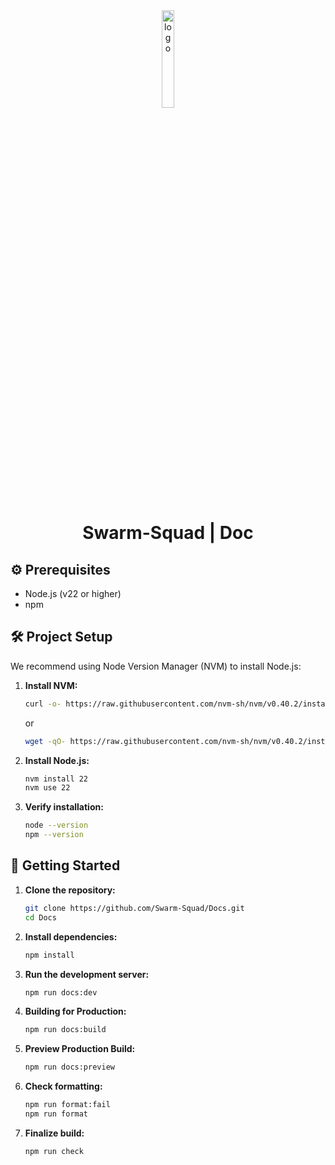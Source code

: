 <div align="center">
<img src="./docs/public/favicon.ico" width=20% alt="logo">
<h1 align>Swarm-Squad | Doc</h1>
</div>

## ⚙️ Prerequisites

- Node.js (v22 or higher)
- npm

## 🛠️ Project Setup

We recommend using Node Version Manager (NVM) to install Node.js:

1. **Install NVM:**

   ```bash
   curl -o- https://raw.githubusercontent.com/nvm-sh/nvm/v0.40.2/install.sh | bash
   ```

   or

   ```bash
   wget -qO- https://raw.githubusercontent.com/nvm-sh/nvm/v0.40.2/install.sh | bash
   ```

2. **Install Node.js:**

   ```bash
   nvm install 22
   nvm use 22
   ```

3. **Verify installation:**
   ```bash
   node --version
   npm --version
   ```

## 🚀 Getting Started

1. **Clone the repository:**

   ```bash
   git clone https://github.com/Swarm-Squad/Docs.git
   cd Docs
   ```

2. **Install dependencies:**

   ```bash
   npm install
   ```

3. **Run the development server:**

   ```bash
   npm run docs:dev
   ```

4. **Building for Production:**

   ```bash
   npm run docs:build
   ```

5. **Preview Production Build:**

   ```bash
   npm run docs:preview
   ```

6. **Check formatting:**

   ```bash
   npm run format:fail
   npm run format
   ```

7. **Finalize build:**
   ```bash
   npm run check
   ```
